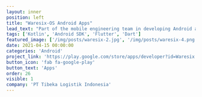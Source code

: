 ```yaml
---
layout: inner
position: left
title: "Waresix-OS Android Apps"
lead_text: "Part of the mobile engineering team in developing Android apps that integrate with the company's logistic tech platform."
tags: ['Kotlin', 'Android SDK', 'Flutter', 'Dart']
featured_image: ['/img/posts/waresix-2.jpg', '/img/posts/waresix-4.png']
date: 2021-04-15 00:00:00
categories: 'Android'
project_link: 'https://play.google.com/store/apps/developer?id=Waresix'
button_icon: 'fab fa-google-play'
button_text: 'Apps'
order: 26
visible: 1
company: 'PT Tibeka Logistik Indonesia'
---
```

